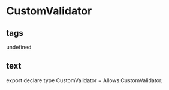 # CustomValidator

## tags

undefined

## text

export declare type CustomValidator = Allows.CustomValidator;
